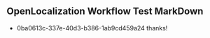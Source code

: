 ## OpenLocalization Workflow Test MarkDown
* 0ba0613c-337e-40d3-b386-1ab9cd459a24 thanks!

<!--HONumber=Jul16_HO2-->


